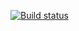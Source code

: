 [![Build status](https://ci.appveyor.com/api/projects/status/x2au6cev8cpiba5l/branch/main?svg=true)](https://ci.appveyor.com/project/Anfisa5/patterns1/branch/main)